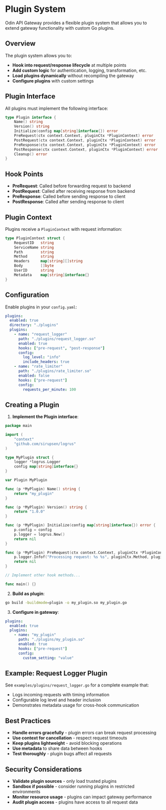 # Plugin System

Odin API Gateway provides a flexible plugin system that allows you to extend gateway functionality with custom Go plugins.

## Overview

The plugin system allows you to:

- **Hook into request/response lifecycle** at multiple points
- **Add custom logic** for authentication, logging, transformation, etc.
- **Load plugins dynamically** without recompiling the gateway
- **Configure plugins** with custom settings

## Plugin Interface

All plugins must implement the following interface:

```go
type Plugin interface {
    Name() string
    Version() string
    Initialize(config map[string]interface{}) error
    PreRequest(ctx context.Context, pluginCtx *PluginContext) error
    PostRequest(ctx context.Context, pluginCtx *PluginContext) error
    PreResponse(ctx context.Context, pluginCtx *PluginContext) error
    PostResponse(ctx context.Context, pluginCtx *PluginContext) error
    Cleanup() error
}
```

## Hook Points

- **PreRequest**: Called before forwarding request to backend
- **PostRequest**: Called after receiving response from backend
- **PreResponse**: Called before sending response to client
- **PostResponse**: Called after sending response to client

## Plugin Context

Plugins receive a `PluginContext` with request information:

```go
type PluginContext struct {
    RequestID   string
    ServiceName string
    Path        string
    Method      string
    Headers     map[string][]string
    Body        []byte
    UserID      string
    Metadata    map[string]interface{}
}
```

## Configuration

Enable plugins in your `config.yaml`:

```yaml
plugins:
  enabled: true
  directory: "./plugins"
  plugins:
    - name: "request_logger"
      path: "./plugins/request_logger.so"
      enabled: true
      hooks: ["pre-request", "post-response"]
      config:
        log_level: "info"
        include_headers: true
    - name: "rate_limiter"
      path: "./plugins/rate_limiter.so"
      enabled: false
      hooks: ["pre-request"]
      config:
        requests_per_minute: 100
```

## Creating a Plugin

1. **Implement the Plugin interface**:

```go
package main

import (
    "context"
    "github.com/sirupsen/logrus"
)

type MyPlugin struct {
    logger *logrus.Logger
    config map[string]interface{}
}

var Plugin MyPlugin

func (p *MyPlugin) Name() string {
    return "my_plugin"
}

func (p *MyPlugin) Version() string {
    return "1.0.0"
}

func (p *MyPlugin) Initialize(config map[string]interface{}) error {
    p.config = config
    p.logger = logrus.New()
    return nil
}

func (p *MyPlugin) PreRequest(ctx context.Context, pluginCtx *PluginContext) error {
    p.logger.Infof("Processing request: %s %s", pluginCtx.Method, pluginCtx.Path)
    return nil
}

// Implement other hook methods...

func main() {}
```

2. **Build as plugin**:

```bash
go build -buildmode=plugin -o my_plugin.so my_plugin.go
```

3. **Configure in gateway**:

```yaml
plugins:
  enabled: true
  plugins:
    - name: "my_plugin"
      path: "./plugins/my_plugin.so"
      enabled: true
      hooks: ["pre-request"]
      config:
        custom_setting: "value"
```

## Example: Request Logger Plugin

See `examples/plugins/request_logger.go` for a complete example that:

- Logs incoming requests with timing information
- Configurable log level and header inclusion
- Demonstrates metadata usage for cross-hook communication

## Best Practices

- **Handle errors gracefully** - plugin errors can break request processing
- **Use context for cancellation** - respect request timeouts
- **Keep plugins lightweight** - avoid blocking operations
- **Use metadata** to share data between hooks
- **Test thoroughly** - plugin bugs affect all requests

## Security Considerations

- **Validate plugin sources** - only load trusted plugins
- **Sandbox if possible** - consider running plugins in restricted environments
- **Monitor resource usage** - plugins can impact gateway performance
- **Audit plugin access** - plugins have access to all request data